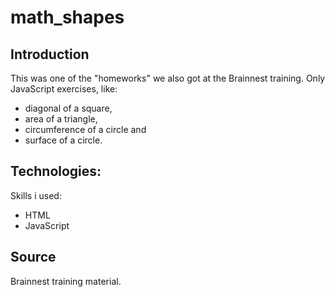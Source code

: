 # math_shapes

## Introduction

This was one of the "homeworks" we also got at the Brainnest training. 
Only JavaScript exercises, like:
- diagonal of a square,
- area of a triangle,
- circumference of a circle and
- surface of a circle.

## Technologies: 

Skills i used: 
- HTML
- JavaScript

## Source

Brainnest training material. 
